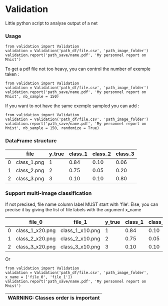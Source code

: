 # Validation
Little python script to analyse output of a net

### Usage
```
from validation import Validation
validation = Validation('path_df/file.csv', 'path_image_folder')
validation.report('path_save/name.pdf', 'My personnel report on Mnist')
```

To get a pdf file not too heavy, you can control the number of exemple taken :
```
from validation import Validation
validation = Validation('path_df/file.csv', 'path_image_folder')
validation.report('path_save/name.pdf', 'My personnel report on Mnist', nb_sample = 150)
```

If you want to not have the same exemple sampled you can add :
```
from validation import Validation
validation = Validation('path_df/file.csv', 'path_image_folder')
validation.report('path_save/name.pdf', 'My personnel report on Mnist', nb_sample = 150, randomize = True)
```

### DataFrame structure

| |file       |y_true|class_1|class_2|class_3|
|-|-----------|------|-------|-------|-------|
|0|class_1.png|1     |0.84   |0.10   |0.06   |
|1|class_2.png|2     |0.75   |0.05   |0.20   |
|2|class_3.png|3     |0.10   |0.10   |0.80   |

### Support multi-image classification
If not precised, file name column label MUST start with 'file'. Else, you can precise it by giving the list of file labels with the argument x_name

| |file_0         |file_1         |y_true|class_1|class_2|class_3|
|-|---------------|---------------|------|-------|-------|-------|
|0|class_1_x20.png|class_1_x10.png|1     |0.84   |0.10   |0.06   |
|1|class_2_x20.png|class_2_x10.png|2     |0.75   |0.05   |0.20   |
|2|class_3_x20.png|class_3_x10.png|3     |0.10   |0.10   |0.80   |

Or
```
from validation import Validation
validation = Validation('path_df/file.csv', 'path_image_folder', x_name = ['file_0', 'file_1'])
validation.report('path_save/name.pdf', 'My personnel report on Mnist')
```
| WARNING: Classes order is important |
| --- |
